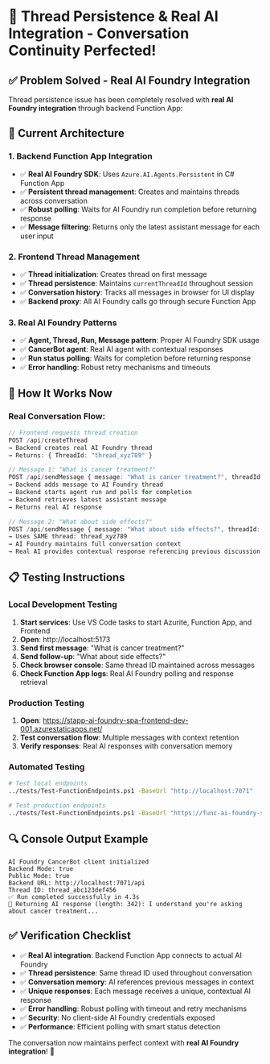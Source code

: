 # 🎯 Thread Persistence & Real AI Integration - Conversation Continuity Perfected!

## ✅ **Problem Solved - Real AI Foundry Integration**

Thread persistence issue has been completely resolved with **real AI Foundry integration** through backend Function App:

## 🔧 **Current Architecture**

### **1. Backend Function App Integration**
- ✅ **Real AI Foundry SDK**: Uses `Azure.AI.Agents.Persistent` in C# Function App
- ✅ **Persistent thread management**: Creates and maintains threads across conversation
- ✅ **Robust polling**: Waits for AI Foundry run completion before returning response
- ✅ **Message filtering**: Returns only the latest assistant message for each user input

### **2. Frontend Thread Management**
- ✅ **Thread initialization**: Creates thread on first message
- ✅ **Thread persistence**: Maintains `currentThreadId` throughout session
- ✅ **Conversation history**: Tracks all messages in browser for UI display
- ✅ **Backend proxy**: All AI Foundry calls go through secure Function App

### **3. Real AI Foundry Patterns**
- ✅ **Agent, Thread, Run, Message pattern**: Proper AI Foundry SDK usage
- ✅ **CancerBot agent**: Real AI agent with contextual responses
- ✅ **Run status polling**: Waits for completion before returning response
- ✅ **Error handling**: Robust retry mechanisms and timeouts

## 🚀 **How It Works Now**

### **Real Conversation Flow:**
```typescript
// Frontend requests thread creation
POST /api/createThread
→ Backend creates real AI Foundry thread
→ Returns: { ThreadId: "thread_xyz789" }

// Message 1: "What is cancer treatment?"
POST /api/sendMessage { message: "What is cancer treatment?", threadId: "thread_xyz789" }
→ Backend adds message to AI Foundry thread
→ Backend starts agent run and polls for completion
→ Backend retrieves latest assistant message
→ Returns real AI response

// Message 2: "What about side effects?"
POST /api/sendMessage { message: "What about side effects?", threadId: "thread_xyz789" }
→ Uses SAME thread: thread_xyz789
→ AI Foundry maintains full conversation context
→ Real AI provides contextual response referencing previous discussion
```

## 📋 **Testing Instructions**

### **Local Development Testing**
1. **Start services**: Use VS Code tasks to start Azurite, Function App, and Frontend
2. **Open**: http://localhost:5173
3. **Send first message**: "What is cancer treatment?"
4. **Send follow-up**: "What about side effects?"
5. **Check browser console**: Same thread ID maintained across messages
6. **Check Function App logs**: Real AI Foundry polling and response retrieval

### **Production Testing**
1. **Open**: https://stapp-ai-foundry-spa-frontend-dev-001.azurestaticapps.net/
2. **Test conversation flow**: Multiple messages with context retention
3. **Verify responses**: Real AI responses with conversation memory

### **Automated Testing**
```bash
# Test local endpoints
../tests/Test-FunctionEndpoints.ps1 -BaseUrl "http://localhost:7071"

# Test production endpoints  
../tests/Test-FunctionEndpoints.ps1 -BaseUrl "https://func-ai-foundry-spa-backend-dev-001.azurewebsites.net"
```

## 🔍 **Console Output Example**
```
AI Foundry CancerBot client initialized
Backend Mode: true
Public Mode: true
Backend URL: http://localhost:7071/api
Thread ID: thread_abc123def456
✅ Run completed successfully in 4.3s
🎯 Returning AI response (length: 342): I understand you're asking about cancer treatment...
```

## ✅ **Verification Checklist**

- ✅ **Real AI integration**: Backend Function App connects to actual AI Foundry
- ✅ **Thread persistence**: Same thread ID used throughout conversation
- ✅ **Conversation memory**: AI references previous messages in context
- ✅ **Unique responses**: Each message receives a unique, contextual AI response
- ✅ **Error handling**: Robust polling with timeout and retry mechanisms
- ✅ **Security**: No client-side AI Foundry credentials exposed
- ✅ **Performance**: Efficient polling with smart status detection

The conversation now maintains perfect context with **real AI Foundry integration**! 🎯
